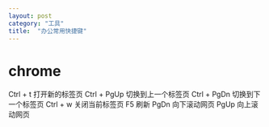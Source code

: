 ```yaml
---
layout: post
category: "工具"
title:  "办公常用快捷键"
---
```

# chrome
Ctrl + t 打开新的标签页
Ctrl + PgUp 切换到上一个标签页
Ctrl + PgDn 切换到下一个标签页
Ctrl + w 关闭当前标签页
F5 刷新
PgDn 向下滚动网页
PgUp 向上滚动网页